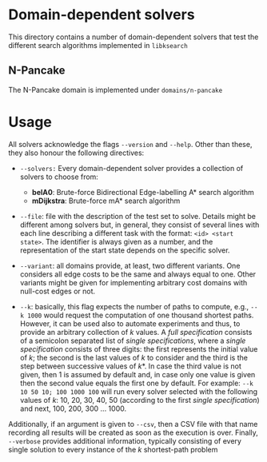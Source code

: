 # Domain-dependent solvers #

This directory contains a number of domain-dependent solvers that test the
different search algorithms implemented in `libksearch`

## N-Pancake ##

The N-Pancake domain is implemented under `domains/n-pancake`

# Usage #

All solvers acknowledge the flags `--version` and `--help`. Other than these,
they also honour the following directives:

* `--solvers:` Every domain-dependent solver provides a collection of solvers to
  choose from:
  
  - **belA0**: Brute-force Bidirectional Edge-labelling A* search algorithm
  - **mDijkstra**: Brute-force mA* search algorithm 

* `--file`: file with the description of the test set to solve. Details might be
  different among solvers but, in general, they consist of several lines with
  each line describing a different task with the format: `<id> <start state>`.
  The identifier is always given as a number, and the representation of the
  start state depends on the specific solver.
  
* `--variant`: all domains provide, at least, two different variants. One
  considers all edge costs to be the same and always equal to one. Other
  variants might be given for implementing arbitrary cost domains with null-cost
  edges or not.
  
* `--k`: basically, this flag expects the number of paths to compute, e.g., `--k
  1000` would request the computation of one thousand shortest paths. However,
  it can be used also to automate experiments and thus, to provide an arbitrary
  collection of *k* values. A *full specification* consists of a semicolon
  separated list of *single specifications*, where a *single specification*
  consists of three digits: the first represents the initial value of *k*; the
  second is the last values of *k* to consider and the third is the step between
  successive values of *k**. In case the third value is not given, then 1 is
  assumed by default and, in case only one value is given then the second value
  equals the first one by default. For example: `--k 10 50 10; 100 1000 100`
  will run every solver selected with the following values of *k*: 10, 20, 30,
  40, 50 (according to the first *single specification*) and next, 100, 200, 300
  ... 1000.

Additionally, if an argument is given to `--csv`, then a CSV file with that name
recording all results will be created as soon as the execution is over. Finally,
`--verbose` provides additional information, typically consisting of every
single solution to every instance of the *k* shortest-path problem
